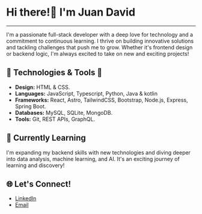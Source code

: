 # Hi there!👋 I'm Juan David
---
I'm a passionate full-stack developer with a deep love for technology and a commitment to continuous learning. I thrive on building innovative solutions and tackling challenges that push me to grow. Whether it's frontend design or backend logic, I'm always excited to take on new and exciting projects!


## 🔧 Technologies & Tools 🧰

- **Design:** HTML & CSS.
- **Languages:** JavaScript, Typescript, Python, Java & kotlin
- **Frameworks:** React, Astro, TailwindCSS, Bootstrap, Node.js, Express, Spring Boot.
- **Databases:** MySQL, SQLite, MongoDB.
- **Tools:** Git, REST APIs, GraphQL.

## 🙂 Currently Learning

I'm expanding my backend skills with new technologies and diving deeper into data analysis, machine learning, and AI. It's an exciting journey of learning and discovery!

## 🌐 Let's Connect!
- [LinkedIn](https://www.linkedin.com/in/juanda-c/)
- [Email](mailto:jdcarreno92@gmail.com)
